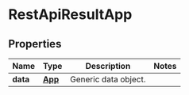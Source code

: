 
# RestApiResultApp

## Properties
Name | Type | Description | Notes
------------ | ------------- | ------------- | -------------
**data** | [**App**](App.md) | Generic data object. | 



